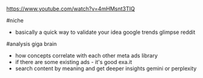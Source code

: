https://www.youtube.com/watch?v=4mHMsnt3TIQ

#niche
- basically a quick way to validate your idea
google trends
glimpse
reddit

#analysis
giga brain 
- how concepts correlate with each other
meta ads library 
- if there are some existing ads - it's good
exa.it 
- search content by meaning and get deeper insights
gemini or perplexity